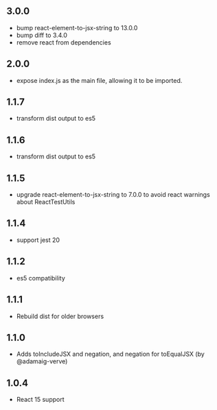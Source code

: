 ## 3.0.0

* bump react-element-to-jsx-string to 13.0.0
* bump diff to 3.4.0
* remove react from dependencies

## 2.0.0

* expose index.js as the main file, allowing it to be imported.

## 1.1.7

* transform dist output to es5

## 1.1.6

* transform dist output to es5

## 1.1.5

* upgrade react-element-to-jsx-string to 7.0.0 to avoid react warnings about ReactTestUtils

## 1.1.4

* support jest 20

## 1.1.2

* es5 compatibility

## 1.1.1

* Rebuild dist for older browsers

## 1.1.0

* Adds toIncludeJSX and negation, and negation for toEqualJSX (by @adamaig-verve)

## 1.0.4

* React 15 support
